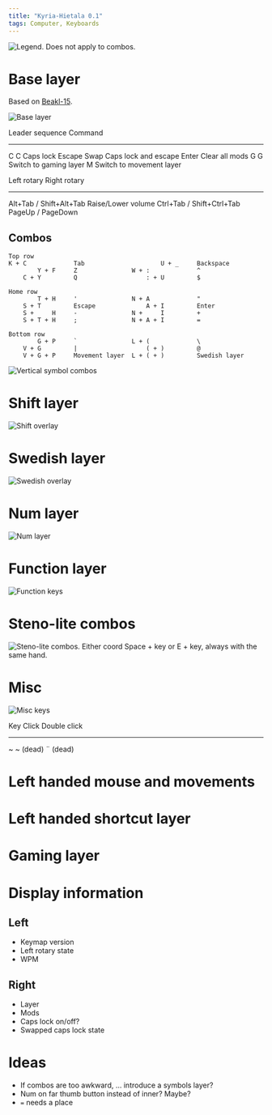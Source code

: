 ```yaml
---
title: "Kyria-Hietala 0.1"
tags: Computer, Keyboards
---
```


![Legend. Does not apply to combos.](/images/kyria/legend.png)

# Base layer

Based on [Beakl-15](https://deskthority.net/wiki/BEAKL#BEAKL_15).

![Base layer](/images/kyria/base.png)

Leader sequence     Command
-------             -----------------
C C                 Caps lock
Escape              Swap Caps lock and escape
Enter               Clear all mods
G G                 Switch to gaming layer
M                   Switch to movement layer

Left rotary                     Right rotary
----                            -----
Alt+Tab / Shift+Alt+Tab         Raise/Lower volume
Ctrl+Tab / Shift+Ctrl+Tab
PageUp / PageDown

## Combos

```
Top row
K + C             Tab                     U + _     Backspace
        Y + F     Z               W + :             ^
    C + Y         Q                   : + U         $

Home row
        T + H     '               N + A             "
    S + T         Escape              A + I         Enter
    S +     H     -               N +     I         +
    S + T + H     ;               N + A + I         =

Bottom row
        G + P     `               L + (             \
    V + G         |                   ( + )         @
    V + G + P     Movement layer  L + ( + )         Swedish layer

```

![Vertical symbol combos](/images/kyria/sym-combo.png)

# Shift layer

![Shift overlay](/images/kyria/shift.png)

# Swedish layer

![Swedish overlay](/images/kyria/swe.png)

# Num layer

![Num layer](/images/kyria/num.png)

# Function layer

![Function keys](/images/kyria/fun.png)

# Steno-lite combos

![Steno-lite combos. Either coord Space + key or E + key, always with the same hand.](/images/kyria/steno.png)

# Misc

![Misc keys](/images/kyria/misc.png)

Key     Click       Double click
------  ---------   ------------
~       ~ (dead)    ¨ (dead)

# Left handed mouse and movements

# Left handed shortcut layer

# Gaming layer

# Display information

## Left

* Keymap version
* Left rotary state
* WPM

## Right

* Layer
* Mods
* Caps lock on/off?
* Swapped caps lock state

# Ideas

* If combos are too awkward, ... introduce a symbols layer?
* Num on far thumb button instead of inner? Maybe?
* `=` needs a place


